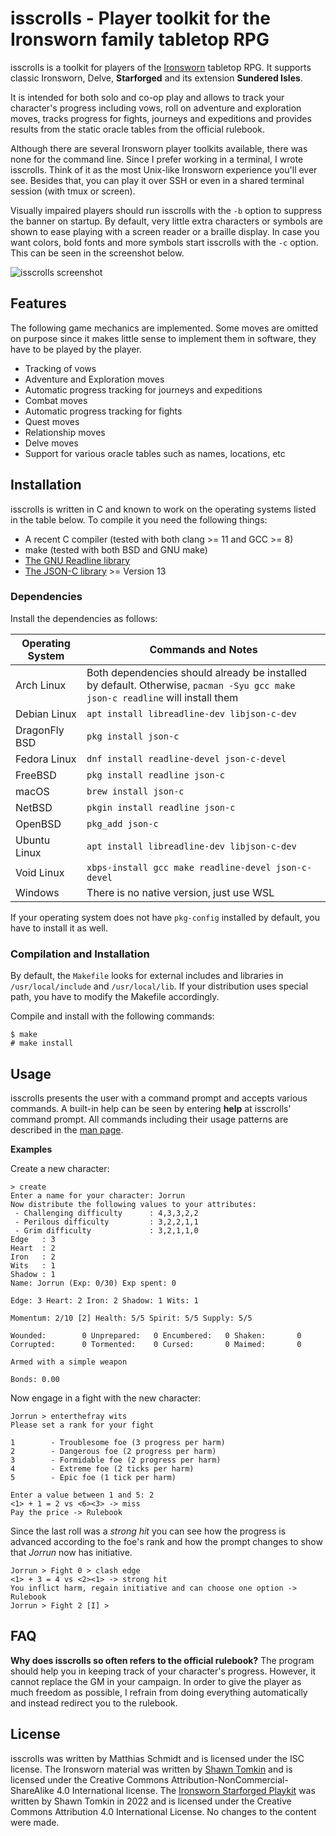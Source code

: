 # isscrolls - Player toolkit for the Ironsworn family tabletop RPG

isscrolls is a toolkit for players of the [Ironsworn](https://www.ironswornrpg.com/) tabletop RPG.  It supports classic Ironsworn, Delve, **Starforged** and its extension **Sundered Isles**.

It is intended for both solo and co-op play and allows to track your character's progress including vows, roll on adventure and exploration moves, tracks progress for fights, journeys and expeditions and provides results from the static oracle tables from the official rulebook.

Although there are several Ironsworn player toolkits available, there was none for the command line.  Since I prefer working in a terminal, I wrote isscrolls.  Think of it as the most Unix-like Ironsworn experience you'll ever see.  Besides that, you can play it over SSH or even in a shared terminal session (with tmux or screen).

Visually impaired players should run isscrolls with the `-b` option to suppress the banner on startup.  By default, very little extra characters or symbols are shown to ease playing with a screen reader or a braille display.  In case you want colors, bold fonts and more symbols start isscrolls with the `-c` option.  This can be seen in the screenshot below.

![isscrolls screenshot](https://xosc.org/misc/is-202209.png)

## Features

The following game mechanics are implemented.  Some moves are omitted on purpose since it makes little sense to implement them in software, they have to be played by the player.

* Tracking of vows
* Adventure and Exploration moves
* Automatic progress tracking for journeys and expeditions
* Combat moves
* Automatic progress tracking for fights
* Quest moves
* Relationship moves
* Delve moves
* Support for various oracle tables such as names, locations, etc

## Installation

isscrolls is written in C and known to work on the operating systems listed in the table below.  To compile it you need the following things:

* A recent C compiler (tested with both clang >= 11 and GCC >= 8)
* make (tested with both BSD and GNU make)
* [The GNU Readline library](https://tiswww.case.edu/php/chet/readline/rltop.html)
* [The JSON-C library](https://github.com/json-c/json-c) >= Version 13

### Dependencies

Install the dependencies as follows:

| Operating System | Commands and Notes |
| --- | --- |
| Arch Linux | Both dependencies should already be installed by default.  Otherwise, `pacman -Syu gcc make json-c readline` will install them |
| Debian Linux| `apt install libreadline-dev libjson-c-dev` |
| DragonFly BSD | `pkg install json-c` |
| Fedora Linux | `dnf install readline-devel json-c-devel` |
| FreeBSD | `pkg install readline json-c` |
| macOS | `brew install json-c` |
| NetBSD | `pkgin install readline json-c` |
| OpenBSD | `pkg_add json-c` |
| Ubuntu Linux| `apt install libreadline-dev libjson-c-dev` |
| Void Linux| `xbps-install gcc make readline-devel json-c-devel` |
| Windows | There is no native version, just use WSL |

If your operating system does not have `pkg-config` installed by default, you have to install it as well.

### Compilation and Installation

By default, the `Makefile` looks for external includes and libraries in `/usr/local/include` and `/usr/local/lib`.  If your distribution uses special path, you have to modify the Makefile accordingly.

Compile and install with the following commands:

```
$ make
# make install
```

## Usage

isscrolls presents the user with a command prompt and accepts various commands.  A built-in help can be seen by entering __help__ at isscrolls' command prompt.
All commands including their usage patterns are described in the [man page](https://xosc.org/isscrolls.html).

**Examples**

Create a new character:

```
> create
Enter a name for your character: Jorrun
Now distribute the following values to your attributes:
 - Challenging difficulty      : 4,3,3,2,2
 - Perilous difficulty         : 3,2,2,1,1
 - Grim difficulty             : 3,2,1,1,0
Edge   : 3
Heart  : 2
Iron   : 2
Wits   : 1
Shadow : 1
Name: Jorrun (Exp: 0/30) Exp spent: 0

Edge: 3 Heart: 2 Iron: 2 Shadow: 1 Wits: 1

Momentum: 2/10 [2] Health: 5/5 Spirit: 5/5 Supply: 5/5

Wounded:        0 Unprepared:   0 Encumbered:   0 Shaken:       0
Corrupted:      0 Tormented:    0 Cursed:       0 Maimed:       0

Armed with a simple weapon

Bonds: 0.00
```
Now engage in a fight with the new character:
```
Jorrun > enterthefray wits
Please set a rank for your fight

1        - Troublesome foe (3 progress per harm)
2        - Dangerous foe (2 progress per harm)
3        - Formidable foe (2 progress per harm)
4        - Extreme foe (2 ticks per harm)
5        - Epic foe (1 tick per harm)

Enter a value between 1 and 5: 2
<1> + 1 = 2 vs <6><3> -> miss
Pay the price -> Rulebook
```
Since the last roll was a _strong hit_ you can see how the progress is advanced according to the foe's rank and how the prompt changes to show that _Jorrun_ now has initiative.

```
Jorrun > Fight 0 > clash edge
<1> + 3 = 4 vs <2><1> -> strong hit
You inflict harm, regain initiative and can choose one option -> Rulebook
Jorrun > Fight 2 [I] >
```

## FAQ

**Why does isscrolls so often refers to the official rulebook?** The program should help you in keeping track of your character's progress.  However, it cannot replace the GM in your campaign.  In order to give the player as much freedom as possible, I refrain from doing everything automatically and instead redirect you to the rulebook.

## License

isscrolls was written by Matthias Schmidt and is licensed under the ISC license.  The Ironsworn material was written by [Shawn Tomkin](https://www.ironswornrpg.com) and is licensed under the Creative Commons Attribution-NonCommercial-ShareAlike 4.0 International license. The [Ironsworn Starforged Playkit](https://www.ironswornrpg.com/downloads) was written by Shawn Tomkin in 2022 and is licensed under the Creative Commons Attribution 4.0 International License.  No changes to the content were made.
